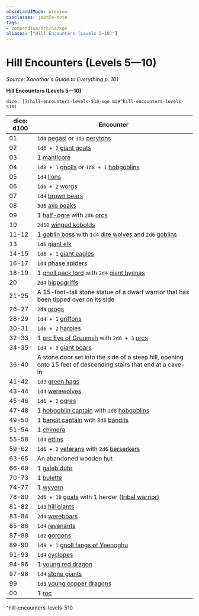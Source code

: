 ```yaml
---
obsidianUIMode: preview
cssclasses: json5e-note
tags:
- compendium/src/5e/xge
aliases: ["Hill Encounters (Levels 5—10)"]
---
```

# Hill Encounters (Levels 5—10)
*Source: Xanathar's Guide to Everything p. 101* 

**Hill Encounters (Levels 5—10)**

`dice: [](hill-encounters-levels-510-xge.md#^hill-encounters-levels-510)`

| dice: d100 | Encounter |
|------------|-----------|
| 01 | `1d4` [pegasi](/2-Mechanics/CLI/bestiary/celestial/pegasus.md) or `1d3` [perytons](/2-Mechanics/CLI/bestiary/monstrosity/peryton.md) |
| 02 | `1d6 + 2` [giant goats](/2-Mechanics/CLI/bestiary/beast/giant-goat.md) |
| 03 | 1 [manticore](/2-Mechanics/CLI/bestiary/monstrosity/manticore.md) |
| 04 | `1d8 + 1` [gnolls](/2-Mechanics/CLI/bestiary/humanoid/gnoll.md) or `1d8 + 1` [hobgoblins](/2-Mechanics/CLI/bestiary/humanoid/hobgoblin.md) |
| 05 | `1d4` [lions](/2-Mechanics/CLI/bestiary/beast/lion.md) |
| 06 | `1d6 + 2` [worgs](/2-Mechanics/CLI/bestiary/monstrosity/worg.md) |
| 07 | `1d4` [brown bears](/2-Mechanics/CLI/bestiary/beast/brown-bear.md) |
| 08 | `3d6` [axe beaks](/2-Mechanics/CLI/bestiary/beast/axe-beak.md) |
| 09 | 1 [half-ogre](/2-Mechanics/CLI/bestiary/giant/half-ogre-ogrillon.md) with `2d6` [orcs](/2-Mechanics/CLI/bestiary/humanoid/orc.md) |
| 10 | `2d10` [winged kobolds](/2-Mechanics/CLI/bestiary/humanoid/winged-kobold.md) |
| 11-12 | 1 [goblin boss](/2-Mechanics/CLI/bestiary/humanoid/goblin-boss.md) with `1d4` [dire wolves](/2-Mechanics/CLI/bestiary/beast/dire-wolf.md) and `2d6` [goblins](/2-Mechanics/CLI/bestiary/humanoid/goblin.md) |
| 13 | `1d6` [giant elk](/2-Mechanics/CLI/bestiary/beast/giant-elk.md) |
| 14-15 | `1d8 + 1` [giant eagles](/2-Mechanics/CLI/bestiary/beast/giant-eagle.md) |
| 16-17 | `1d4` [phase spiders](/2-Mechanics/CLI/bestiary/monstrosity/phase-spider.md) |
| 18-19 | 1 [gnoll pack lord](/2-Mechanics/CLI/bestiary/humanoid/gnoll-pack-lord.md) with `2d4` [giant hyenas](/2-Mechanics/CLI/bestiary/beast/giant-hyena.md) |
| 20 | `2d4` [hippogriffs](/2-Mechanics/CLI/bestiary/monstrosity/hippogriff.md) |
| 21-25 | A 15-foot-tall stone statue of a dwarf warrior that has been tipped over on its side |
| 26-27 | `2d4` [orogs](/2-Mechanics/CLI/bestiary/humanoid/orog.md) |
| 28-29 | `1d4 + 1` [griffons](/2-Mechanics/CLI/bestiary/monstrosity/griffon.md) |
| 30-31 | `1d6 + 2` [harpies](/2-Mechanics/CLI/bestiary/monstrosity/harpy.md) |
| 32-33 | 1 [orc Eye of Gruumsh](/2-Mechanics/CLI/bestiary/humanoid/orc-eye-of-gruumsh.md) with `2d6 + 3` [orcs](/2-Mechanics/CLI/bestiary/humanoid/orc.md) |
| 34-35 | `1d4 + 3` [giant boars](/2-Mechanics/CLI/bestiary/beast/giant-boar.md) |
| 36-40 | A stone door set into the side of a steep hill, opening onto 15 feet of descending stairs that end at a cave-in |
| 41-42 | `1d3` [green hags](/2-Mechanics/CLI/bestiary/fey/green-hag.md) |
| 43-44 | `1d4` [werewolves](/2-Mechanics/CLI/bestiary/humanoid/werewolf.md) |
| 45-46 | `1d6 + 2` [ogres](/2-Mechanics/CLI/bestiary/giant/ogre.md) |
| 47-48 | 1 [hobgoblin captain](/2-Mechanics/CLI/bestiary/humanoid/hobgoblin-captain.md) with `2d8` [hobgoblins](/2-Mechanics/CLI/bestiary/humanoid/hobgoblin.md) |
| 49-50 | 1 [bandit captain](/2-Mechanics/CLI/bestiary/humanoid/bandit-captain.md) with `3d6` [bandits](/2-Mechanics/CLI/bestiary/humanoid/bandit.md) |
| 51-54 | 1 [chimera](/2-Mechanics/CLI/bestiary/monstrosity/chimera.md) |
| 55-58 | `1d4` [ettins](/2-Mechanics/CLI/bestiary/giant/ettin.md) |
| 59-62 | `1d6 + 2` [veterans](/2-Mechanics/CLI/bestiary/humanoid/veteran.md) with `2d6` [berserkers](/2-Mechanics/CLI/bestiary/humanoid/berserker.md) |
| 63-65 | An abandoned wooden hut |
| 66-69 | 1 [galeb duhr](/2-Mechanics/CLI/bestiary/elemental/galeb-duhr.md) |
| 70-73 | 1 [bulette](/2-Mechanics/CLI/bestiary/monstrosity/bulette.md) |
| 74-77 | 1 [wyvern](/2-Mechanics/CLI/bestiary/dragon/wyvern.md) |
| 78-80 | `2d6 + 10` [goats](/2-Mechanics/CLI/bestiary/beast/goat.md) with 1 herder ([tribal warrior](/2-Mechanics/CLI/bestiary/humanoid/tribal-warrior.md)) |
| 81-82 | `1d3` [hill giants](/2-Mechanics/CLI/bestiary/giant/hill-giant.md) |
| 83-84 | `2d4` [wereboars](/2-Mechanics/CLI/bestiary/humanoid/wereboar.md) |
| 85-86 | `1d4` [revenants](/2-Mechanics/CLI/bestiary/undead/revenant.md) |
| 87-88 | `1d2` [gorgons](/2-Mechanics/CLI/bestiary/monstrosity/gorgon.md) |
| 89-90 | `1d8 + 1` [gnoll fangs of Yeenoghu](/2-Mechanics/CLI/bestiary/fiend/gnoll-fang-of-yeenoghu.md) |
| 91-93 | `1d4` [cyclopes](/2-Mechanics/CLI/bestiary/giant/cyclops.md) |
| 94-96 | 1 [young red dragon](/2-Mechanics/CLI/bestiary/dragon/young-red-dragon.md) |
| 97-98 | `1d4` [stone giants](/2-Mechanics/CLI/bestiary/giant/stone-giant.md) |
| 99 | `1d3` [young copper dragons](/2-Mechanics/CLI/bestiary/dragon/young-copper-dragon.md) |
| 00 | 1 [roc](/2-Mechanics/CLI/bestiary/monstrosity/roc.md) |
^hill-encounters-levels-510